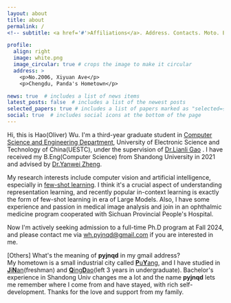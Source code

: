 ```yaml
---
layout: about
title: about
permalink: /
<!-- subtitle: <a href='#'>Affiliations</a>. Address. Contacts. Moto. Etc. -->

profile:
  align: right
  image: white.png
  image_circular: true # crops the image to make it circular
  address: >
    <p>No.2006, Xiyuan Ave</p>
    <p>Chengdu, Panda's Hometown</p>

news: true  # includes a list of news items
latest_posts: false  # includes a list of the newest posts
selected_papers: true # includes a list of papers marked as "selected={true}"
social: true  # includes social icons at the bottom of the page
---
```


Hi, this is Hao(Oliver) Wu. I'm a third-year graduate student in [Computer Science and Engineering Department](https://www.en.scse.uestc.edu.cn/), University of Electronic Science and Technology of China(UESTC), under the supervision of [Dr.Lianli Gao](https://lianligao.github.io/) . I have received my B.Eng(Computer Science) from Shandong University in 2021 and advised by [Dr.Yanwei Zheng](https://ivyzheng.github.io/).

My research interests include computer vision and artificial intelligence, especially in [few-shot learning](https://lilianweng.github.io/posts/2023-03-15-prompt-engineering/#few-shot). I think it's a crucial aspect of understanding representation learning, and recently popular in-context learning is exactly the form of few-shot learning in era of Large Models. Also, I have some experience and passion in medical image analysis and join in an ophthalmic medicine program cooperated with Sichuan Provincial People's Hospital.

Now I'm actively seeking admission to a full-time Ph.D program at Fall 2024, and please contact me via <a href="mailto:wh.pyjnqd@gmail.com">wh.pyjnqd@gmail.com</a> if you are interested in me.



[Others] What's the meaning of **pyjnqd** in my gmail address?  
My hometown is a small industrial city called [**P**u**Y**ang](https://en.wikipedia.org/wiki/Puyang), and I have studied in [**J**i**N**an](https://en.wikipedia.org/wiki/Jinan)(freshman) and [**Q**ing**D**ao](https://en.wikipedia.org/wiki/Qingdao)(left 3 years in undergraduate). Bachelor's experience in Shandong Univ changes me a lot and the name **pyjnqd** lets me remember where I come from and have stayed, with rich self-development. Thanks for the love and support from my family.





